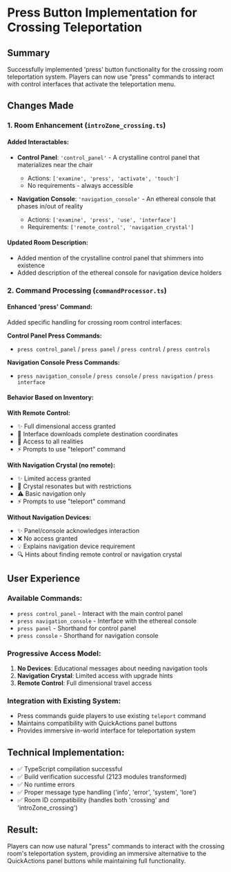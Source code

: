 # Press Button Implementation for Crossing Teleportation

## Summary
Successfully implemented 'press' button functionality for the crossing room teleportation system. Players can now use "press" commands to interact with control interfaces that activate the teleportation menu.

## Changes Made

### 1. **Room Enhancement** (`introZone_crossing.ts`)

#### Added Interactables:
- **Control Panel**: `'control_panel'` - A crystalline control panel that materializes near the chair
  - Actions: `['examine', 'press', 'activate', 'touch']`
  - No requirements - always accessible

- **Navigation Console**: `'navigation_console'` - An ethereal console that phases in/out of reality
  - Actions: `['examine', 'press', 'use', 'interface']`  
  - Requirements: `['remote_control', 'navigation_crystal']`

#### Updated Room Description:
- Added mention of the crystalline control panel that shimmers into existence
- Added description of the ethereal console for navigation device holders

### 2. **Command Processing** (`commandProcessor.ts`)

#### Enhanced 'press' Command:
Added specific handling for crossing room control interfaces:

**Control Panel Press Commands:**
- `press control_panel` / `press panel` / `press control` / `press controls`

**Navigation Console Press Commands:**  
- `press navigation_console` / `press console` / `press navigation` / `press interface`

#### Behavior Based on Inventory:

**With Remote Control:**
- ✨ Full dimensional access granted
- 📱 Interface downloads complete destination coordinates
- 🌟 Access to all realities
- ⚡ Prompts to use "teleport" command

**With Navigation Crystal (no remote):**
- ✨ Limited access granted  
- 🔮 Crystal resonates but with restrictions
- ⚠️ Basic navigation only
- ⚡ Prompts to use "teleport" command

**Without Navigation Devices:**
- ✨ Panel/console acknowledges interaction
- ❌ No access granted
- 💡 Explains navigation device requirement
- 🔍 Hints about finding remote control or navigation crystal

## User Experience

### Available Commands:
- `press control_panel` - Interact with the main control panel
- `press navigation_console` - Interface with the ethereal console
- `press panel` - Shorthand for control panel
- `press console` - Shorthand for navigation console

### Progressive Access Model:
1. **No Devices**: Educational messages about needing navigation tools
2. **Navigation Crystal**: Limited access with upgrade hints
3. **Remote Control**: Full dimensional travel access

### Integration with Existing System:
- Press commands guide players to use existing `teleport` command
- Maintains compatibility with QuickActions panel buttons
- Provides immersive in-world interface for teleportation system

## Technical Implementation:
- ✅ TypeScript compilation successful
- ✅ Build verification successful (2123 modules transformed)
- ✅ No runtime errors
- ✅ Proper message type handling ('info', 'error', 'system', 'lore')
- ✅ Room ID compatibility (handles both 'crossing' and 'introZone_crossing')

## Result:
Players can now use natural "press" commands to interact with the crossing room's teleportation system, providing an immersive alternative to the QuickActions panel buttons while maintaining full functionality.
